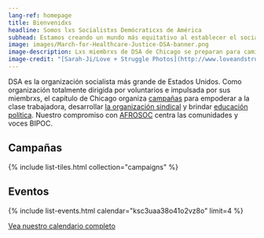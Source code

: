 ```yaml
---
lang-ref: homepage
title: Bienvenidxs
headline: Somos lxs Socialistxs Demócraticxs de América
subhead: Estamos creando un mundo más equitativo al establecer el socialismo como fuerza política. Creemos que nuestros gobiernos y nuestra economía deben operar, a través de la propiedad social, en beneficio de todos.
image: images/March-for-Healthcare-Justice-DSA-banner.png
image-description: Lxs miembrxs de DSA de Chicago se preparan para caminar en la March for Healthcare Justice del 27 de junio de 2020.
image-credit: "[Sarah-Ji/Love + Struggle Photos](http://www.loveandstrugglephotos.com/)"
---
```


DSA es la organización socialista más grande de Estados Unidos. Como organización totalmente dirigida por voluntarios e impulsada por sus miembrxs, el capítulo de Chicago organiza [campañas](campanas) para empoderar a la clase trabajadora, desarrollar [la organización sindical](la-rama-laboral) y brindar [educación política](educacion-politica). Nuestro compromiso con [AFROSOC](afrosoc) centra las comunidades y voces BIPOC.

## Campañas

{% include list-tiles.html collection="campaigns" %}

## Eventos

{% include list-events.html calendar="ksc3uaa38o41o2vz8o" limit=4 %}

[Vea nuestro calendario completo](eventos)

